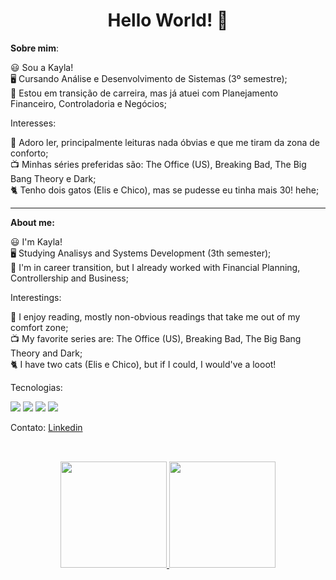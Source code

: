 <h1 align=center> Hello World! 👋 </h1> 
 
  **Sobre mim**:<br>

  😃 Sou a Kayla!<br>
  🖥️ Cursando Análise e Desenvolvimento de Sistemas (3º semestre);<br>
  💼 Estou em transição de carreira, mas já atuei com Planejamento Financeiro, 
  Controladoria e Negócios;<br>

  Interesses:<br>

  📖 Adoro ler, principalmente leituras nada óbvias e que me tiram da zona de conforto;<br>
  📺 Minhas séries preferidas são: The Office (US), Breaking Bad, The Big Bang Theory e Dark;<br>
  🐈 Tenho dois gatos (Elis e Chico), mas se pudesse eu tinha mais 30! hehe;<br>

------------

**About me:**<br>

  😃 I'm Kayla!<br>
  🖥️ Studying Analisys and Systems Development (3th semester);<br>
  💼 I'm in career transition, but I already worked with Financial Planning, <br>
  Controllership and Business;<br>
  
 Interestings:<br>

  📖 I enjoy reading, mostly non-obvious readings that take me out of my comfort zone;<br>
  📺 My favorite series are: The Office (US), Breaking Bad, The Big Bang Theory and Dark;<br>
  🐈 I have two cats (Elis e Chico), but if I could, I would've a looot!<br>
  
  Tecnologias:
  
  <p align="left">
    <img src="https://img.shields.io/badge/html5%20-%23E34F26.svg?&style=for-the-badge&logo=html5&logoColor=white"/> 
    <img src="https://img.shields.io/badge/css3%20-%231572B6.svg?&style=for-the-badge&logo=css3&logoColor=white"/>
    <img src="https://img.shields.io/badge/Java-ED8B00?style=for-the-badge&logo=openjdk&logoColor=white"/>
    <img src="https://img.shields.io/badge/MySQL-005C84?style=for-the-badge&logo=mysql&logoColor=white"/>
  </p>
  
  Contato:
  <a href="https://www.linkedin.com/in/kayla-deodato/"> Linkedin </a><br>
  
##

<br>
<div align="center">
  <div align="center">
    <a href="https://github.com/kayladeodato">
    <img decoding="async" loading="lazy" height="170em" src="https://github-readme-stats-74zg.vercel.app/api?username=kayladeodato&show_icons=true&theme=tokyonight&include_all_commits=true&count_private=true"/>
    <img height="170em" src="https://github-readme-stats-74zg.vercel.app/api/top-langs/?username=kayladeodato&layout=compact&langs_count=10&theme=tokyonight"/>
  </div>
